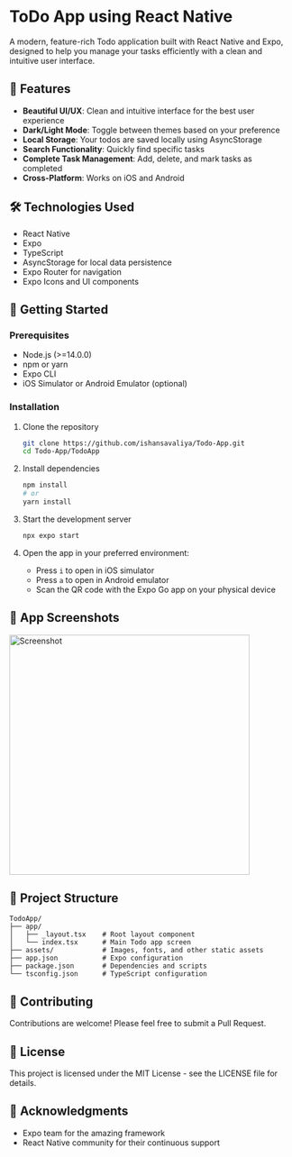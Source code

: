 # ToDo App using React Native

A modern, feature-rich Todo application built with React Native and Expo, designed to help you manage your tasks efficiently with a clean and intuitive user interface.



## 📱 Features

- **Beautiful UI/UX**: Clean and intuitive interface for the best user experience
- **Dark/Light Mode**: Toggle between themes based on your preference
- **Local Storage**: Your todos are saved locally using AsyncStorage
- **Search Functionality**: Quickly find specific tasks
- **Complete Task Management**: Add, delete, and mark tasks as completed
- **Cross-Platform**: Works on iOS and Android

## 🛠️ Technologies Used

- React Native
- Expo
- TypeScript
- AsyncStorage for local data persistence
- Expo Router for navigation
- Expo Icons and UI components

## 🚀 Getting Started

### Prerequisites

- Node.js (>=14.0.0)
- npm or yarn
- Expo CLI
- iOS Simulator or Android Emulator (optional)

### Installation

1. Clone the repository

   ```bash
   git clone https://github.com/ishansavaliya/Todo-App.git
   cd Todo-App/TodoApp
   ```

2. Install dependencies

   ```bash
   npm install
   # or
   yarn install
   ```

3. Start the development server

   ```bash
   npx expo start
   ```

4. Open the app in your preferred environment:
   - Press `i` to open in iOS simulator
   - Press `a` to open in Android emulator
   - Scan the QR code with the Expo Go app on your physical device

## 📸 App Screenshots



<img width="426" alt="Screenshot " src="https://github.com/user-attachments/assets/8cefc076-f524-40aa-b74e-4d3e41064dba" />




## 🧩 Project Structure

```
TodoApp/
├── app/
│   ├── _layout.tsx    # Root layout component
│   └── index.tsx      # Main Todo app screen
├── assets/            # Images, fonts, and other static assets
├── app.json           # Expo configuration
├── package.json       # Dependencies and scripts
└── tsconfig.json      # TypeScript configuration
```

## 🤝 Contributing

Contributions are welcome! Please feel free to submit a Pull Request.

## 📝 License

This project is licensed under the MIT License - see the LICENSE file for details.

## 🙏 Acknowledgments

- Expo team for the amazing framework
- React Native community for their continuous support

